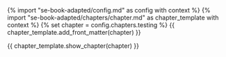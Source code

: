 <frontmatter>
{% import "se-book-adapted/config.md" as config with context %}
{% import "se-book-adapted/chapters/chapter.md" as chapter_template with context %}
{% set chapter = config.chapters.testing %}
{{ chapter_template.add_front_matter(chapter) }}
</frontmatter>

{{ chapter_template.show_chapter(chapter) }}